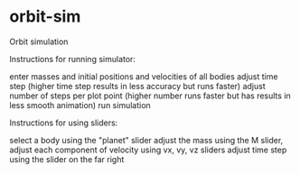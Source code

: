 # orbit-sim
Orbit simulation

Instructions for running simulator:

enter masses and initial positions and velocities of all bodies
adjust time step (higher time step results in less accuracy but runs faster)
adjust number of steps per plot point (higher number runs faster but has results in less smooth animation)
run simulation

Instructions for using sliders:

select a body using the "planet" slider
adjust the mass using the M slider, adjust each component of velocity using vx, vy, vz sliders
adjust time step using the slider on the far right
